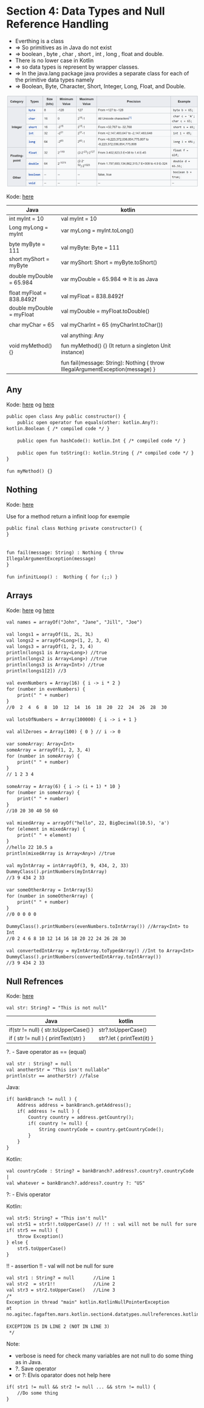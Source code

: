 # Section 4: Data Types and Null Reference Handling
- Everthing is a class 
- => So primitives as in Java do not exist
- => boolean , byte , char , short , int , long , float and double. 
- There is no lower case in Kotlin
- => so data types is represent by wrapper classes. 
- => In the java.lang package java provides a separate class for each of the primitive data types namely 
- => Boolean, Byte, Character, Short, Integer, Long, Float, and Double.

![Primitive Data Types](https://raw.githubusercontent.com/pedalv/JavaApp/master/Kotlin/primitive-data-types.PNG)

Kode: [here](https://github.com/pedalv/JavaApp/tree/master/Kotlin/src/main/java/no/agitec/fagaften/mars/kotlin/section04/datatypes)

| Java | kotlin |
| ----- | ----- |
| int myInt = 10 | val myInt = 10 |
| Long myLong = myInt | var myLong = myInt.toLong() |
|  |  |
| byte myByte = 111 | val myByte: Byte = 111 |
| short myShort = myByte | var myShort: Short = myByte.toShort() |
|  |  |
| double myDouble = 65.984 | var myDouble = 65.984 => It is as Java |
|  |  |
| float myFloat = 838.8492f | val myFloat = 838.8492f |
| double myDouble = myFloat | val myDouble = myFloat.toDouble() |
|  |  |
| char myChar = 65 | val myCharInt = 65 (myCharInt.toChar()) |
|  |  |
|  | val anything: Any |
|  |  |
| void myMethod() {} | fun myMethod() {} (It return a singleton Unit instance) |
|  |  |
|  | fun fail(message: String): Nothing { throw IllegalArgumentException(message) } |

## Any

Kode: [here](https://github.com/pedalv/JavaApp/tree/master/Kotlin/src/main/java/no/agitec/fagaften/mars/kotlin/section04/datatypes/nullreferences) og [here](https://github.com/pedalv/JavaApp/blob/master/Kotlin/src/main/java/no/agitec/fagaften/mars/kotlin/section04/datatypes/primitive/DataTypes.kt)

```
public open class Any public constructor() {
    public open operator fun equals(other: kotlin.Any?): kotlin.Boolean { /* compiled code */ }

    public open fun hashCode(): kotlin.Int { /* compiled code */ }

    public open fun toString(): kotlin.String { /* compiled code */ }
}

fun myMethod() {}
```

## Nothing

Kode: [here](https://github.com/pedalv/JavaApp/blob/master/Kotlin/src/main/java/no/agitec/fagaften/mars/kotlin/section04/datatypes/primitive/DataTypes.kt)

Use for a method return a infinit loop for exemple

```
public final class Nothing private constructor() {
}


fun fail(message: String) : Nothing { throw IllegalArgumentException(message)
}

fun infinitLoop() :  Nothing { for (;;) }
```

## Arrays

Kode: [here](https://github.com/pedalv/JavaApp/blob/master/Kotlin/src/main/java/no/agitec/fagaften/mars/kotlin/section04/datatypes/arrays/DataTypes.kt) og [here](https://github.com/pedalv/JavaApp/blob/master/Kotlin/src/main/java/no/agitec/fagaften/mars/kotlin/section04/datatypes/arraysnullreferences/Nullreferences.kt)

```
val names = arrayOf("John", "Jane", "Jill", "Joe")

val longs1 = arrayOf(1L, 2L, 3L)
val longs2 = arrayOf<Long>(1, 2, 3, 4)
val longs3 = arrayOf(1, 2, 3, 4)
println(longs1 is Array<Long>) //true
println(longs2 is Array<Long>) //true
println(longs3 is Array<Int>) //true
println(longs1[2]) //3

val evenNumbers = Array(16) { i -> i * 2 }
for (number in evenNumbers) {
	print(" " + number)
}
//0  2  4  6  8  10  12  14  16  18  20  22  24  26  28  30

val lotsOfNumbers = Array(100000) { i -> i + 1 }

val allZeroes = Array(100) { 0 } // i -> 0

var someArray: Array<Int>
someArray = arrayOf(1, 2, 3, 4)
for (number in someArray) {
	print(" " + number)
}
// 1 2 3 4

someArray = Array(6) { i -> (i + 1) * 10 }
for (number in someArray) {
	print(" " + number)
}
//10 20 30 40 50 60

val mixedArray = arrayOf("hello", 22, BigDecimal(10.5), 'a')
for (element in mixedArray) {
	print(" " + element)
}
//hello 22 10.5 a
println(mixedArray is Array<Any>) //true

val myIntArray = intArrayOf(3, 9, 434, 2, 33)
DummyClass().printNumbers(myIntArray)
//3 9 434 2 33

var someOtherArray = IntArray(5)
for (number in someOtherArray) {
	print(" " + number)
}
//0 0 0 0 0

DummyClass().printNumbers(evenNumbers.toIntArray()) //Array<Int> to Int
//0 2 4 6 8 10 12 14 16 18 20 22 24 26 28 30

val convertedIntArray = myIntArray.toTypedArray() //Int to Array<Int>
DummyClass().printNumbers(convertedIntArray.toIntArray())
//3 9 434 2 33
```

## Null Refrences

Kode: [here](https://github.com/pedalv/JavaApp/tree/master/Kotlin/src/main/java/no/agitec/fagaften/mars/kotlin/section04/datatypes/nullreferences)

```
val str: String? = "This is not null"
```

| Java | kotlin |
| ----- | ----- |
| if(str != null) { str.toUpperCase() } | str?.toUpperCase() |
| if ( str != null ) { printText(str) } | str?.let { printText(it) } |

?. - Save operator as == (equal)

```
val str : String? = null
val anotherStr = "This isn't nullable"
println(str == anotherStr) //false
```


Java: 

```
if( bankBranch != null ) {
	Address address = bankBranch.getAddress();
	if( address != null ) {
		Country country = address.getCountry();
		if( country != null) {
			String countryCode = country.getCountryCode();
		}
	}
} 
```

Kotlin:	

```
val countryCode : String? = bankBranch?.address?.country?.countryCode |
val whatever = bankBranch?.address?.country ?: "US"
```

?: - Elvis operator


Kotlin:	

```
val str5: String? = "This isn't null"
val str51 = str5!!.toUpperCase() // !! : val will not be null for sure
if( str5 == null) {
	throw Exception()
} else {
	str5.toUpperCase()
}
```

!! - assertion 
!! - val will not be null for sure

```
val str1 : String? = null 		//Line 1
val str2  = str1!!				//Line 2
val str3 = str2.toUpperCase()	//Line 3
/*
Exception in thread "main" kotlin.KotlinNullPointerException
at
no.agitec.fagaften.mars.kotlin.section4.datatypes.nullreferences.kotlincode.NullReferencesKt.main(NullReferences.kt:2)

EXCEPTION IS IN LINE 2 (NOT IN LINE 3)
 */

```

Note: 
- verbose is need for check many variables are not null to do some thing as in Java.
- ?. Save operator 
- or ?: Elvis oparator does not help here 

```    
if( str1 != null && str2 != null ... && strn != null) {
	//Do some thing
}
```    

##






























